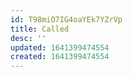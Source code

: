 ```yaml
---
id: T98miO7IG4oaYEk7YZrVp
title: Called
desc: ''
updated: 1641399474554
created: 1641399474554
---
```




